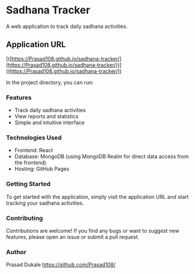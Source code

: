 # Sadhana Tracker

A web application to track daily sadhana activities.

## Application URL

[([https://Prasad108.github.io/sadhana-tracker/](https://Prasad108.github.io/sadhana-tracker/))]((https://Prasad108.github.io/sadhana-tracker/))

In the project directory, you can run:

### Features
- Track daily sadhana activities
- View reports and statistics
- Simple and intuitive interface

### Technologies Used

- Frontend: React
- Database: MongoDB (using MongoDB Realm for direct data access from the frontend)
- Hosting: GitHub Pages

### Getting Started
To get started with the application, simply visit the application URL and start tracking your sadhana activities.

### Contributing
Contributions are welcome! If you find any bugs or want to suggest new features, please open an issue or submit a pull request.

### Author

Prasad Dukale
https://github.com/Prasad108/
